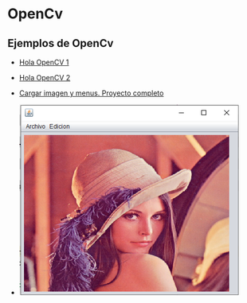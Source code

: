 # OpenCv
## Ejemplos de OpenCv

* [Hola OpenCV 1](./files/Opencv_1.java)
* [Hola OpenCV 2](./files/Opencv_2.java)

* [Cargar imagen y menus. Proyecto completo](./files/OpenCV.zip)
* ![alt text](./files/opencv3.PNG)
